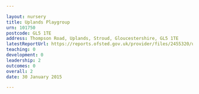 ```yaml
---

layout: nursery
title: Uplands Playgroup
urn: 101750
postcode: GL5 1TE
address: Thompson Road, Uplands, Stroud, Gloucestershire, GL5 1TE
latestReportUrl: https://reports.ofsted.gov.uk/provider/files/2455320/urn/101750.pdf
teaching: 0
development: 0
leadership: 2
outcomes: 0
overall: 2
date: 30 January 2015

---
```

